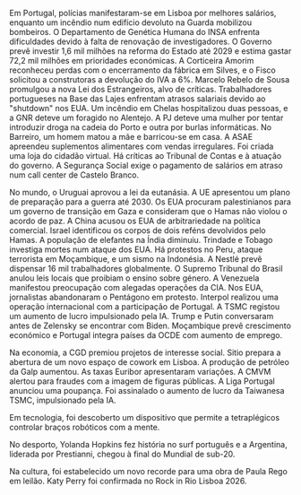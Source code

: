 Em Portugal, polícias manifestaram-se em Lisboa por melhores salários, enquanto um incêndio num edifício devoluto na Guarda mobilizou bombeiros. O Departamento de Genética Humana do INSA enfrenta dificuldades devido à falta de renovação de investigadores. O Governo prevê investir 1,6 mil milhões na reforma do Estado até 2029 e estima gastar 72,2 mil milhões em prioridades económicas. A Corticeira Amorim reconheceu perdas com o encerramento da fábrica em Silves, e o Fisco solicitou a construtoras a devolução do IVA a 6%. Marcelo Rebelo de Sousa promulgou a nova Lei dos Estrangeiros, alvo de críticas. Trabalhadores portugueses na Base das Lajes enfrentam atrasos salariais devido ao "shutdown" nos EUA. Um incêndio em Chelas hospitalizou duas pessoas, e a GNR deteve um foragido no Alentejo. A PJ deteve uma mulher por tentar introduzir droga na cadeia do Porto e outra por burlas informáticas. No Barreiro, um homem matou a mãe e barricou-se em casa. A ASAE apreendeu suplementos alimentares com vendas irregulares. Foi criada uma loja do cidadão virtual. Há críticas ao Tribunal de Contas e à atuação do governo. A Segurança Social exige o pagamento de salários em atraso num call center de Castelo Branco.

No mundo, o Uruguai aprovou a lei da eutanásia. A UE apresentou um plano de preparação para a guerra até 2030. Os EUA procuram palestinianos para um governo de transição em Gaza e consideram que o Hamas não violou o acordo de paz. A China acusou os EUA de arbitrariedade na política comercial. Israel identificou os corpos de dois reféns devolvidos pelo Hamas. A população de elefantes na Índia diminuiu. Trindade e Tobago investiga mortes num ataque dos EUA. Há protestos no Peru, ataque terrorista em Moçambique, e um sismo na Indonésia. A Nestlé prevê dispensar 16 mil trabalhadores globalmente. O Supremo Tribunal do Brasil anulou leis locais que proibiam o ensino sobre género. A Venezuela manifestou preocupação com alegadas operações da CIA. Nos EUA, jornalistas abandonaram o Pentágono em protesto. Interpol realizou uma operação internacional com a participação de Portugal. A TSMC registou um aumento de lucro impulsionado pela IA. Trump e Putin conversaram antes de Zelensky se encontrar com Biden. Moçambique prevê crescimento económico e Portugal integra países da OCDE com aumento de emprego.

Na economia, a CGD premiou projetos de interesse social. Sitio prepara a abertura de um novo espaço de cowork em Lisboa. A produção de petróleo da Galp aumentou. As taxas Euribor apresentaram variações. A CMVM alertou para fraudes com a imagem de figuras públicas. A Liga Portugal anunciou uma poupança. Foi assinalado o aumento de lucro da Taiwanesa TSMC, impulsionado pela IA.

Em tecnologia, foi descoberto um dispositivo que permite a tetraplégicos controlar braços robóticos com a mente.

No desporto, Yolanda Hopkins fez história no surf português e a Argentina, liderada por Prestianni, chegou à final do Mundial de sub-20.

Na cultura, foi estabelecido um novo recorde para uma obra de Paula Rego em leilão. Katy Perry foi confirmada no Rock in Rio Lisboa 2026.
